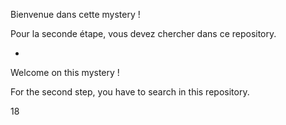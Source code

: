 Bienvenue dans cette mystery !

Pour la seconde étape, vous devez chercher dans ce repository.

-

Welcome on this mystery !

For the second step, you have to search in this repository.

18
